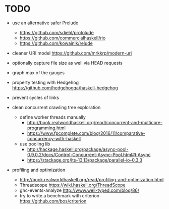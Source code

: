 # TODO

- use an alternative safer Prelude
  - https://github.com/sdiehl/protolude
  - https://github.com/commercialhaskell/rio
  - https://github.com/kowainik/relude

- cleaner URI model https://github.com/mrkkrp/modern-uri

- optionally capture file size as well via HEAD requests

- graph max of the gauges

- property testing with Hedgehog https://github.com/hedgehogqa/haskell-hedgehog

- prevent cycles of links

- clean concurrent crawling tree exploration
  - define worker threads manually
    - http://book.realworldhaskell.org/read/concurrent-and-multicore-programming.html
    - https://www.fpcomplete.com/blog/2016/11/comparative-concurrency-with-haskell
  - use pooling lib
    - http://hackage.haskell.org/package/async-pool-0.9.0.2/docs/Control-Concurrent-Async-Pool.html#t:Async
    - https://stackage.org/lts-13.13/package/parallel-io-0.3.3

- profiling and optimization
  - http://book.realworldhaskell.org/read/profiling-and-optimization.html
  - Threadscope https://wiki.haskell.org/ThreadScope
  - ghc-events-analyze http://www.well-typed.com/blog/86/
  - try to write a benchmark with criterion https://github.com/bos/criterion